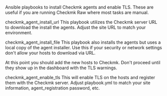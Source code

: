 Ansible playbooks to install Checkmk agents and enable TLS.
These are useful if you are running Checkmk Raw where most tasks are manual.

checkmk_agent_install_url
This playbook utilizes the Checkmk server URL to download the install the agents. Adjust the site URL to match your environment.

checkmk_agent_install_file
This playbook also installs the agents but uses a local copy of the agent installer.
Use this if your security or network settings don't allow your hosts to download via URL.


At this point you should add the new hosts to Checkmk.  Don't proceed until they show up in the dashboard with the TLS warnings.

checkmk_agent_enable_tls
This will enable TLS on the hosts and register them with the Checkmk server. Adjust playbook.yml to match your site information, agent_registration password, etc.